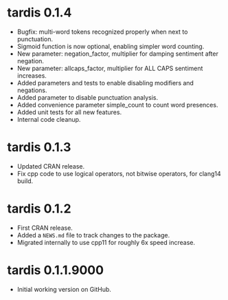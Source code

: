 # tardis 0.1.4

* Bugfix: multi-word tokens recognized properly when next to punctuation.
* Sigmoid function is now optional, enabling simpler word counting.
* New parameter: negation_factor, multiplier for damping sentiment after negation.
* New parameter: allcaps_factor, multiplier for ALL CAPS sentiment increases.
* Added parameters and tests to enable disabling modifiers and negations.
* Added parameter to disable punctuation analysis.
* Added convenience parameter simple_count to count word presences.
* Added unit tests for all new features.
* Internal code cleanup.

# tardis 0.1.3

* Updated CRAN release.
* Fix cpp code to use logical operators, not bitwise operators, for clang14 build.

# tardis 0.1.2

* First CRAN release.
* Added a `NEWS.md` file to track changes to the package.
* Migrated internally to use cpp11 for roughly 6x speed increase.


# tardis 0.1.1.9000

* Initial working version on GitHub.
